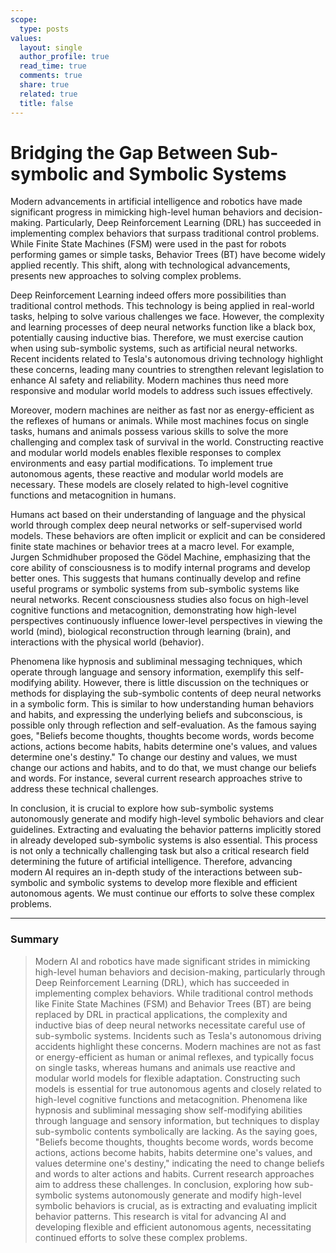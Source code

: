 ```yaml
---
scope:
  type: posts
values:
  layout: single
  author_profile: true
  read_time: true
  comments: true
  share: true
  related: true
  title: false
---
```


# Bridging the Gap Between Sub-symbolic and Symbolic Systems

Modern advancements in artificial intelligence and robotics have made significant progress in mimicking high-level human behaviors and decision-making. Particularly, Deep Reinforcement Learning (DRL) has succeeded in implementing complex behaviors that surpass traditional control problems. While Finite State Machines (FSM) were used in the past for robots performing games or simple tasks, Behavior Trees (BT) have become widely applied recently. This shift, along with technological advancements, presents new approaches to solving complex problems.

Deep Reinforcement Learning indeed offers more possibilities than traditional control methods. This technology is being applied in real-world tasks, helping to solve various challenges we face. However, the complexity and learning processes of deep neural networks function like a black box, potentially causing inductive bias. Therefore, we must exercise caution when using sub-symbolic systems, such as artificial neural networks. Recent incidents related to Tesla's autonomous driving technology highlight these concerns, leading many countries to strengthen relevant legislation to enhance AI safety and reliability. Modern machines thus need more responsive and modular world models to address such issues effectively.

Moreover, modern machines are neither as fast nor as energy-efficient as the reflexes of humans or animals. While most machines focus on single tasks, humans and animals possess various skills to solve the more challenging and complex task of survival in the world. Constructing reactive and modular world models enables flexible responses to complex environments and easy partial modifications. To implement true autonomous agents, these reactive and modular world models are necessary. These models are closely related to high-level cognitive functions and metacognition in humans.

Humans act based on their understanding of language and the physical world through complex deep neural networks or self-supervised world models. These behaviors are often implicit or explicit and can be considered finite state machines or behavior trees at a macro level. For example, Jurgen Schmidhuber proposed the Gödel Machine, emphasizing that the core ability of consciousness is to modify internal programs and develop better ones. This suggests that humans continually develop and refine useful programs or symbolic systems from sub-symbolic systems like neural networks. Recent consciousness studies also focus on high-level cognitive functions and metacognition, demonstrating how high-level perspectives continuously influence lower-level perspectives in viewing the world (mind), biological reconstruction through learning (brain), and interactions with the physical world (behavior).

Phenomena like hypnosis and subliminal messaging techniques, which operate through language and sensory information, exemplify this self-modifying ability. However, there is little discussion on the techniques or methods for displaying the sub-symbolic contents of deep neural networks in a symbolic form. This is similar to how understanding human behaviors and habits, and expressing the underlying beliefs and subconscious, is possible only through reflection and self-evaluation. As the famous saying goes, "Beliefs become thoughts, thoughts become words, words become actions, actions become habits, habits determine one's values, and values determine one's destiny." To change our destiny and values, we must change our actions and habits, and to do that, we must change our beliefs and words. For instance, several current research approaches strive to address these technical challenges.

In conclusion, it is crucial to explore how sub-symbolic systems autonomously generate and modify high-level symbolic behaviors and clear guidelines. Extracting and evaluating the behavior patterns implicitly stored in already developed sub-symbolic systems is also essential. This process is not only a technically challenging task but also a critical research field determining the future of artificial intelligence. Therefore, advancing modern AI requires an in-depth study of the interactions between sub-symbolic and symbolic systems to develop more flexible and efficient autonomous agents. We must continue our efforts to solve these complex problems.

---

### Summary

> Modern AI and robotics have made significant strides in mimicking high-level human behaviors and decision-making, particularly through Deep Reinforcement Learning (DRL), which has succeeded in implementing complex behaviors. While traditional control methods like Finite State Machines (FSM) and Behavior Trees (BT) are being replaced by DRL in practical applications, the complexity and inductive bias of deep neural networks necessitate careful use of sub-symbolic systems. Incidents such as Tesla's autonomous driving accidents highlight these concerns. Modern machines are not as fast or energy-efficient as human or animal reflexes, and typically focus on single tasks, whereas humans and animals use reactive and modular world models for flexible adaptation. Constructing such models is essential for true autonomous agents and closely related to high-level cognitive functions and metacognition. Phenomena like hypnosis and subliminal messaging show self-modifying abilities through language and sensory information, but techniques to display sub-symbolic contents symbolically are lacking. As the saying goes, "Beliefs become thoughts, thoughts become words, words become actions, actions become habits, habits determine one's values, and values determine one's destiny," indicating the need to change beliefs and words to alter actions and habits. Current research approaches aim to address these challenges. In conclusion, exploring how sub-symbolic systems autonomously generate and modify high-level symbolic behaviors is crucial, as is extracting and evaluating implicit behavior patterns. This research is vital for advancing AI and developing flexible and efficient autonomous agents, necessitating continued efforts to solve these complex problems.
